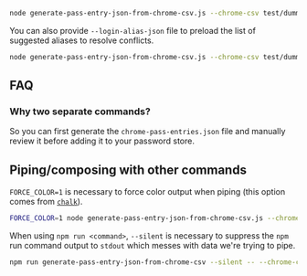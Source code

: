 ```sh
node generate-pass-entry-json-from-chrome-csv.js --chrome-csv test/dummy-chrome-passwords.csv
```

You can also provide `--login-alias-json` file to preload the list of suggested aliases
to resolve conflicts.

```sh
node generate-pass-entry-json-from-chrome-csv.js --chrome-csv test/dummy-chrome-passwords.csv --login-alias-json login-aliases.json
```

## FAQ

### Why two separate commands?

So you can first generate the `chrome-pass-entries.json` file and manually review it before
adding it to your password store.

## Piping/composing with other commands

`FORCE_COLOR=1` is necessary to force color output when piping (this option comes from
[`chalk`](https://github.com/chalk/chalk/tree/v4.1.2?tab=readme-ov-file#chalksupportscolor)).

```sh
FORCE_COLOR=1 node generate-pass-entry-json-from-chrome-csv.js --chrome-csv test/dummy-chrome-passwords.csv --login-alias-json login-aliases.json | jq .
```

When using `npm run <command>`, `--silent` is necessary to suppress the `npm` run
command output to `stdout` which messes with data we're trying to pipe.

```sh
npm run generate-pass-entry-json-from-chrome-csv --silent -- --chrome-csv test/dummy-chrome-passwords.csv --login-alias-json login-aliases.json
```
